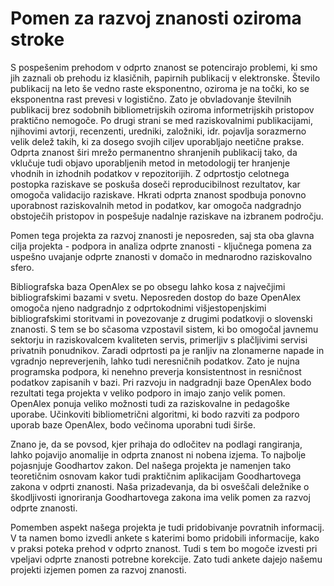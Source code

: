 # Pomen za razvoj znanosti oziroma stroke

S pospešenim prehodom v odprto znanost se potencirajo problemi, ki smo jih zaznali ob prehodu iz klasičnih, papirnih publikacij v elektronske. Število publikacij na leto še vedno raste eksponentno, oziroma je na točki, ko se eksponentna rast prevesi v logistično. Zato je obvladovanje številnih publikacij brez sodobnih bibliometrijskih oziroma informetrijskih pristopov praktično nemogoče. Po drugi strani se med raziskovalnimi publikacijami, njihovimi avtorji, recenzenti, uredniki, založniki, idr. pojavlja sorazmerno velik delež takih, ki za dosego svojih ciljev uporabljajo neetične prakse.  Odprta znanost širi mrežo permanentno shranjenih publikacij tako, da vklučuje tudi objavo uporabljenih metod in metodologij ter hranjenje vhodnih in izhodnih podatkov v repozitorijih. Z odprtostjo celotnega postopka raziskave se poskuša  doseči reproducibilnost rezultatov, kar omogoča validacijo raziskave. Hkrati odprta znanost spodbuja ponovno uporabnost raziskovalnih metod in podatkov, kar omogoča nadgradnjo obstoječih pristopov in pospešuje nadalnje raziskave na izbranem področju.

Pomen tega projekta za razvoj znanosti je neposreden, saj sta oba glavna cilja projekta - podpora in analiza odprte znanosti - ključnega pomena za uspešno uvajanje odprte znanosti v domačo in mednarodno raziskovalno sfero. 

Bibliografska baza OpenAlex se po obsegu lahko kosa z največjimi bibliografskimi bazami v svetu. Neposreden dostop do baze OpenAlex omogoča njeno nadgradnjo z odprtokodnimi višjestopenjskimi bibliografskimi storitvami in povezovanje z drugimi podatkovji o slovenski znanosti. S tem se bo sčasoma vzpostavil sistem, ki bo omogočal javnemu sektorju in raziskovalcem kvaliteten servis, primerljiv s plačljivimi servisi privatnih ponudnikov.  Zaradi odprtosti pa je ranljiv na zlonamerne napade in vgradnjo nepreverjenih, lahko tudi neresničnih podatkov. Zato je nujna programska podpora, ki nenehno preverja konsistentnost in resničnost podatkov zapisanih v bazi. Pri razvoju in nadgradnji baze OpenAlex bodo rezultati tega projekta v veliko podporo in imajo zanjo velik pomen. OpenAlex ponuja veliko možnosti tudi za raziskovalne in pedagoške uporabe. Učinkoviti bibliometrični algoritmi, ki bodo razviti za podporo uporab baze OpenAlex, bodo večinoma uporabni tudi širše.

Znano je, da se povsod, kjer prihaja do odločitev na podlagi rangiranja, lahko pojavijo anomalije in odprta znanost ni nobena izjema. To najbolje pojasnjuje Goodhartov zakon. Del našega projekta je namenjen tako teoretičnim osnovam kakor tudi praktičnim aplikacijam Goodhartovega zakona v odprti znanosti. Naša prizadevanja, da bi osveščali deležnike o škodljivosti ignoriranja Goodhartovega zakona ima velik pomen za razvoj odprte znanosti.

Pomemben aspekt našega projekta je tudi pridobivanje povratnih informacij. V ta namen bomo izvedli ankete s katerimi bomo pridobili informacije, kako v praksi poteka prehod v odprto znanost. Tudi s tem bo mogoče izvesti pri vpeljavi odprte znanosti potrebne korekcije. Zato tudi ankete dajejo našemu projekti izjemen pomen za razvoj znanosti.





